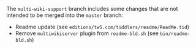 The `multi-wiki-support` branch includes some changes that are not intended to be merged into the `master` branch:

* Readme update (see `editions/tw5.com/tiddlers/readme/ReadMe.tid`)
* Remove `multiwikiserver` plugin from `readme-bld.sh` (see `bin/readme-bld.sh`)
